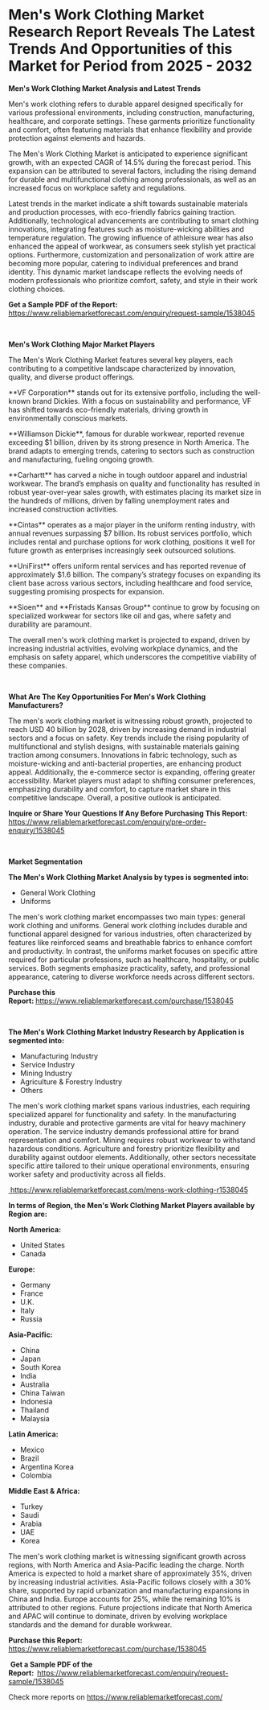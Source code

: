 <p><h1>Men's Work Clothing Market Research Report Reveals The Latest Trends And Opportunities of this Market for Period from 2025 - 2032</h1></p><p><strong>Men's Work Clothing Market Analysis and Latest Trends</strong></p>
<p><p>Men's work clothing refers to durable apparel designed specifically for various professional environments, including construction, manufacturing, healthcare, and corporate settings. These garments prioritize functionality and comfort, often featuring materials that enhance flexibility and provide protection against elements and hazards.</p><p>The Men's Work Clothing Market is anticipated to experience significant growth, with an expected CAGR of 14.5% during the forecast period. This expansion can be attributed to several factors, including the rising demand for durable and multifunctional clothing among professionals, as well as an increased focus on workplace safety and regulations. </p><p>Latest trends in the market indicate a shift towards sustainable materials and production processes, with eco-friendly fabrics gaining traction. Additionally, technological advancements are contributing to smart clothing innovations, integrating features such as moisture-wicking abilities and temperature regulation. The growing influence of athleisure wear has also enhanced the appeal of workwear, as consumers seek stylish yet practical options. Furthermore, customization and personalization of work attire are becoming more popular, catering to individual preferences and brand identity. This dynamic market landscape reflects the evolving needs of modern professionals who prioritize comfort, safety, and style in their work clothing choices.</p></p>
<p><strong>Get a Sample PDF of the Report:&nbsp;</strong> <a href="https://www.reliablemarketforecast.com/enquiry/request-sample/1538045?utm_campaign=2332&utm_medium=2&utm_source=Github&utm_content=ia&utm_term=08022025&utm_id=mens-work-clothing">https://www.reliablemarketforecast.com/enquiry/request-sample/1538045</a></p>
<p>&nbsp;</p>
<p><strong>Men's Work Clothing Major Market Players</strong></p>
<p><p>The Men's Work Clothing Market features several key players, each contributing to a competitive landscape characterized by innovation, quality, and diverse product offerings.</p><p>**VF Corporation** stands out for its extensive portfolio, including the well-known brand Dickies. With a focus on sustainability and performance, VF has shifted towards eco-friendly materials, driving growth in environmentally conscious markets. </p><p>**Williamson Dickie**, famous for durable workwear, reported revenue exceeding $1 billion, driven by its strong presence in North America. The brand adapts to emerging trends, catering to sectors such as construction and manufacturing, fueling ongoing growth.</p><p>**Carhartt** has carved a niche in tough outdoor apparel and industrial workwear. The brand’s emphasis on quality and functionality has resulted in robust year-over-year sales growth, with estimates placing its market size in the hundreds of millions, driven by falling unemployment rates and increased construction activities.</p><p>**Cintas** operates as a major player in the uniform renting industry, with annual revenues surpassing $7 billion. Its robust services portfolio, which includes rental and purchase options for work clothing, positions it well for future growth as enterprises increasingly seek outsourced solutions.</p><p>**UniFirst** offers uniform rental services and has reported revenue of approximately $1.6 billion. The company’s strategy focuses on expanding its client base across various sectors, including healthcare and food service, suggesting promising prospects for expansion.</p><p>**Sioen** and **Fristads Kansas Group** continue to grow by focusing on specialized workwear for sectors like oil and gas, where safety and durability are paramount.</p><p>The overall men's work clothing market is projected to expand, driven by increasing industrial activities, evolving workplace dynamics, and the emphasis on safety apparel, which underscores the competitive viability of these companies.</p></p>
<p>&nbsp;</p>
<p><strong>What Are The Key Opportunities For Men's Work Clothing Manufacturers?</strong></p>
<p><p>The men's work clothing market is witnessing robust growth, projected to reach USD 40 billion by 2028, driven by increasing demand in industrial sectors and a focus on safety. Key trends include the rising popularity of multifunctional and stylish designs, with sustainable materials gaining traction among consumers. Innovations in fabric technology, such as moisture-wicking and anti-bacterial properties, are enhancing product appeal. Additionally, the e-commerce sector is expanding, offering greater accessibility. Market players must adapt to shifting consumer preferences, emphasizing durability and comfort, to capture market share in this competitive landscape. Overall, a positive outlook is anticipated.</p></p>
<p><strong>Inquire or Share Your Questions If Any Before Purchasing This Report:</strong> <a href="https://www.reliablemarketforecast.com/enquiry/pre-order-enquiry/1538045?utm_campaign=2332&utm_medium=2&utm_source=Github&utm_content=ia&utm_term=08022025&utm_id=mens-work-clothing">https://www.reliablemarketforecast.com/enquiry/pre-order-enquiry/1538045</a></p>
<p>&nbsp;</p>
<p><strong>Market Segmentation</strong></p>
<p><strong>The Men's Work Clothing Market Analysis by types is segmented into:</strong></p>
<p><ul><li>General Work Clothing</li><li>Uniforms</li></ul></p>
<p><p>The men's work clothing market encompasses two main types: general work clothing and uniforms. General work clothing includes durable and functional apparel designed for various industries, often characterized by features like reinforced seams and breathable fabrics to enhance comfort and productivity. In contrast, the uniforms market focuses on specific attire required for particular professions, such as healthcare, hospitality, or public services. Both segments emphasize practicality, safety, and professional appearance, catering to diverse workforce needs across different sectors.</p></p>
<p><strong>Purchase this Report:&nbsp;</strong><a href="https://www.reliablemarketforecast.com/purchase/1538045?utm_campaign=2332&utm_medium=2&utm_source=Github&utm_content=ia&utm_term=08022025&utm_id=mens-work-clothing">https://www.reliablemarketforecast.com/purchase/1538045</a></p>
<p>&nbsp;</p>
<p><strong>The Men's Work Clothing Market Industry Research by Application is segmented into:</strong></p>
<p><ul><li>Manufacturing Industry</li><li>Service Industry</li><li>Mining Industry</li><li>Agriculture & Forestry Industry</li><li>Others</li></ul></p>
<p><p>The men's work clothing market spans various industries, each requiring specialized apparel for functionality and safety. In the manufacturing industry, durable and protective garments are vital for heavy machinery operation. The service industry demands professional attire for brand representation and comfort. Mining requires robust workwear to withstand hazardous conditions. Agriculture and forestry prioritize flexibility and durability against outdoor elements. Additionally, other sectors necessitate specific attire tailored to their unique operational environments, ensuring worker safety and productivity across all fields.</p></p>
<p><a href="https://www.reliablemarketforecast.com/mens-work-clothing-r1538045?utm_campaign=2332&utm_medium=2&utm_source=Github&utm_content=ia&utm_term=08022025&utm_id=mens-work-clothing">&nbsp;https://www.reliablemarketforecast.com/mens-work-clothing-r1538045</a></p>
<p><strong>In terms of Region, the Men's Work Clothing Market Players available by Region are:</strong></p>
<p>
    <p> <strong> North America: </strong>
        <ul>
            <li>United States</li>
            <li>Canada</li>
        </ul>
        </p> 
    <p> <strong> Europe: </strong>
        <ul>
            <li>Germany</li>
            <li>France</li>
            <li>U.K.</li>
            <li>Italy</li>
            <li>Russia</li>
        </ul>
        </p> 
    <p> <strong> Asia-Pacific: </strong>
        <ul>
            <li>China</li>
            <li>Japan</li>
            <li>South Korea</li>
            <li>India</li>
            <li>Australia</li>
            <li>China Taiwan</li>
            <li>Indonesia</li>
            <li>Thailand</li>
            <li>Malaysia</li>
        </ul>
        </p> 
    <p> <strong> Latin America: </strong>
        <ul>
            <li>Mexico</li>
            <li>Brazil</li>
            <li>Argentina Korea</li>
            <li>Colombia</li>
        </ul>
        </p> 
    <p> <strong> Middle East & Africa: </strong>
        <ul>
            <li>Turkey</li>
            <li>Saudi</li>
            <li>Arabia</li>
            <li>UAE</li>
            <li>Korea</li>
        </ul>
    </p>
    </p>
<p><p>The men's work clothing market is witnessing significant growth across regions, with North America and Asia-Pacific leading the charge. North America is expected to hold a market share of approximately 35%, driven by increasing industrial activities. Asia-Pacific follows closely with a 30% share, supported by rapid urbanization and manufacturing expansions in China and India. Europe accounts for 25%, while the remaining 10% is attributed to other regions. Future projections indicate that North America and APAC will continue to dominate, driven by evolving workplace standards and the demand for durable workwear.</p></p>
<p><strong>Purchase this Report: </strong><a href="https://www.reliablemarketforecast.com/purchase/1538045?utm_campaign=2332&utm_medium=2&utm_source=Github&utm_content=ia&utm_term=08022025&utm_id=mens-work-clothing">https://www.reliablemarketforecast.com/purchase/1538045</a></p>
<p>&nbsp;<strong>Get a Sample PDF of the Report:&nbsp;&nbsp;</strong><a href="https://www.reliablemarketforecast.com/enquiry/request-sample/1538045?utm_campaign=2332&utm_medium=2&utm_source=Github&utm_content=ia&utm_term=08022025&utm_id=mens-work-clothing">https://www.reliablemarketforecast.com/enquiry/request-sample/1538045</a></p>
<p><strong></strong></p>
<p>Check more reports on <a href="https://www.reliablemarketforecast.com/?utm_campaign=2332&utm_medium=2&utm_source=Github&utm_content=ia&utm_term=08022025&utm_id=mens-work-clothing">https://www.reliablemarketforecast.com/</a></p>